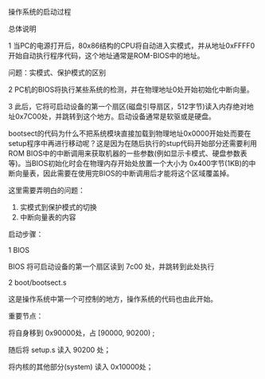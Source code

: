 操作系统的启动过程



总体说明

1 当PC的电源打开后，80x86结构的CPU将自动进入实模式，并从地址0xFFFF0开始自动执行程序代码，这个地址通常是ROM-BIOS中的地址。

问题：实模式、保护模式的区别



2 PC机的BIOS将执行某些系统的检测，并在物理地址0处开始初始化中断向量。





3 此后，它将可启动设备的第一个扇区(磁盘引导扇区，512字节)读入内存绝对地址0x7C00处，并跳转到这个地方。启动设备通常是软驱或是硬盘。





bootsect的代码为什么不把系统模块直接加载到物理地址0x0000开始处而要在setup程序中再进行移动呢？这是因为在随后执行的stup代码开始部分还需要利用ROM BIOS中的中断调用来获取机器的一些参数(例如显示卡模式、硬盘参数表等)。当BIOS初始化时会在物理内存开始处放置一个大小为
0x400字节(1KB)的中断向量表，因此需要在使用完BIOS的中断调用后才能将这个区域覆盖掉。



这里需要弄明白的问题：

1. 实模式到保护模式的切换
2. 中断向量表的内容









启动步骤：

1 BIOS 

BIOS 将可启动设备的第一个扇区读到 7c00 处，并跳转到此处执行





2 boot/bootsect.s

这是操作系统中第一个可控制的地方，操作系统的代码也由此开始。

重要节点：

将自身移到 0x90000处，占 [90000, 90200) ;

随后将 setup.s 读入 90200 处；

将内核的其他部分(system) 读入 0x10000处；

















